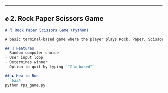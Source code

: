 
---

## ✊ 2. **Rock Paper Scissors Game**

```markdown
# ✋ Rock Paper Scissors Game (Python)

A basic terminal-based game where the player plays Rock, Paper, Scissors against the computer.

## 🧠 Features
- Random computer choice
- User input loop
- Determines winner
- Option to quit by typing `"I'm bored"`

## ▶️ How to Run
```bash
python rps_game.py
